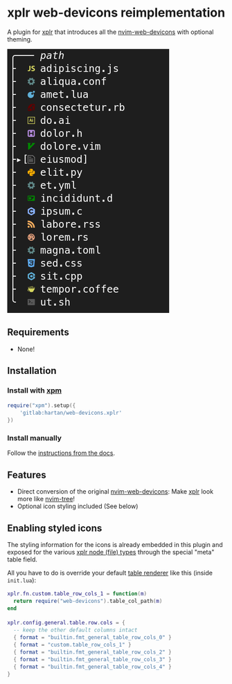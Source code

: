# xplr web-devicons reimplementation

A plugin for [xplr][xplr] that introduces all the
[nvim-web-devicons][nvim-web-devicons] with optional theming.

![Demo image](assets/demo.png)


## Requirements

- None!


## Installation

### Install with [xpm][xpm]

```lua
require("xpm").setup({
    'gitlab:hartan/web-devicons.xplr'
})
```

### Install manually

Follow the [instructions from the docs][xplr-install].


## Features

- Direct conversion of the original [nvim-web-devicons][nvim-web-devicons]:
  Make [xplr][xplr] look more like [nvim-tree][nvim-tree]!
- Optional icon styling included (See below)


## Enabling styled icons

The styling information for the icons is already embedded in this plugin and
exposed for the various [xplr node (file) types][xplr-node-types] through the
special "meta" table field.

All you have to do is override your default [table
renderer][xplr-table-renderer] like this (inside `init.lua`):

```lua
xplr.fn.custom.table_row_cols_1 = function(m)
  return require("web-devicons").table_col_path(m)
end

xplr.config.general.table.row.cols = {
  -- keep the other default columns intact
  { format = "builtin.fmt_general_table_row_cols_0" }
  { format = "custom.table_row_cols_1" }
  { format = "builtin.fmt_general_table_row_cols_2" }
  { format = "builtin.fmt_general_table_row_cols_3" }
  { format = "builtin.fmt_general_table_row_cols_4" }
}
```


[xplr]: https://xplr.dev/en/introduction
[xplr-install]: https://xplr.dev/en/installing-plugins
[xplr-node-types]: https://xplr.dev/en/node_types
[xplr-table-renderer]: https://xplr.dev/en/column-renderer
[nvim-web-devicons]: https://github.com/nvim-tree/nvim-web-devicons
[nvim-tree]: https://github.com/nvim-tree/nvim-tree.lua
[xpm]: https://github.com/dtomvan/xpm.xplr
